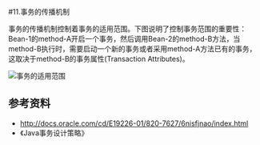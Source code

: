 #11.事务的传播机制

 事务的传播机制控制着事务的适用范围。下图说明了控制事务范围的重要性：Bean-1的method-A开启一个事务，然后调用Bean-2的method-B方法，当method-B执行时，需要启动一个新的事务或者采用method-A方法已有的事务，这取决于method-B的事务属性(Transaction Attributes)。

 ![事务的适用范围](http://docs.oracle.com/cd/E19226-01/820-7627/images/trans-transactionScope.gif)


## 参考资料

  * http://docs.oracle.com/cd/E19226-01/820-7627/6nisfjnao/index.html
  * 《Java事务设计策略》
